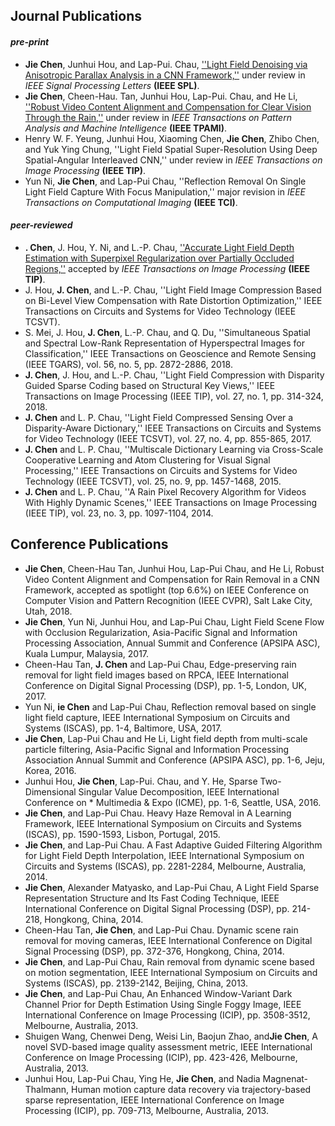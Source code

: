 ## Journal Publications  
#### _pre-print_  
* **Jie Chen**, Junhui Hou, and Lap-Pui. Chau, [''Light Field Denoising via Anisotropic Parallax Analysis in a CNN Framework,''](https://arxiv.org/abs/1805.12358) under review in _IEEE Signal Processing Letters_ **(IEEE SPL)**.  
* **Jie Chen**,  Cheen-Hau. Tan, Junhui Hou, Lap-Pui. Chau, and He Li, [''Robust Video Content Alignment and Compensation for Clear Vision Through the Rain,''](https://arxiv.org/abs/1804.09555) under review in _IEEE Transactions on Pattern Analysis and Machine Intelligence_ **(IEEE TPAMI)**.  
* Henry W. F. Yeung, Junhui Hou, Xiaoming Chen, **Jie Chen**, Zhibo Chen, and Yuk Ying Chung, ''Light Field Spatial Super-Resolution Using Deep Spatial-Angular Interleaved CNN,'' under review in _IEEE Transactions on Image Processing_ **(IEEE TIP)**.  
* Yun Ni, **Jie Chen**, and Lap-Pui Chau, ''Reflection Removal On Single Light Field Capture With Focus Manipulation,'' major revision in _IEEE Transactions on Computational Imaging_ **(IEEE TCI)**.  
#### _peer-reviewed_ 
* **. Chen**, J. Hou, Y. Ni, and L.-P. Chau, [''Accurate Light Field Depth Estimation with Superpixel Regularization over Partially Occluded Regions,''](https://www.google.com/url?q=https%3A%2F%2Farxiv.org%2Fabs%2F1708.01964&sa=D) accepted by _IEEE Transactions on Image Processing_ **(IEEE TIP)**.  
* J. Hou, **J. Chen**, and L.-P. Chau, ''Light Field Image Compression Based on Bi-Level View Compensation with Rate Distortion Optimization,'' IEEE Transactions on Circuits and Systems for Video Technology (IEEE TCSVT).  
* S. Mei, J. Hou, **J. Chen**, L.-P. Chau, and Q. Du, ''Simultaneous Spatial and Spectral Low-Rank Representation of Hyperspectral Images for Classification,'' IEEE Transactions on Geoscience and Remote Sensing (IEEE TGARS), vol. 56, no. 5, pp. 2872-2886, 2018.  
* **J. Chen**, J. Hou, and L.-P. Chau, ''Light Field Compression with Disparity Guided Sparse Coding based on Structural Key Views,'' IEEE Transactions on Image Processing (IEEE TIP), vol. 27, no. 1, pp. 314-324, 2018.  
* **J. Chen** and L. P. Chau, ''Light Field Compressed Sensing Over a Disparity-Aware Dictionary,'' IEEE Transactions on Circuits and Systems for Video Technology (IEEE TCSVT), vol. 27, no. 4, pp. 855-865, 2017.  
* **J. Chen** and L. P. Chau, ''Multiscale Dictionary Learning via Cross-Scale Cooperative Learning and Atom Clustering for Visual Signal Processing,'' IEEE Transactions on Circuits and Systems for Video Technology (IEEE TCSVT), vol. 25, no. 9, pp. 1457-1468, 2015.  
* **J. Chen** and L. P. Chau, ''A Rain Pixel Recovery Algorithm for Videos With Highly Dynamic Scenes,'' IEEE Transactions on Image Processing (IEEE TIP), vol. 23, no. 3, pp. 1097-1104, 2014. 

## Conference Publications  
* **Jie Chen**, Cheen-Hau Tan, Junhui Hou, Lap-Pui Chau, and He Li, Robust Video Content Alignment and Compensation for Rain Removal in a CNN Framework, accepted as spotlight (top 6.6%) on IEEE Conference on Computer Vision and Pattern Recognition (IEEE CVPR), Salt Lake City, Utah, 2018.  
* **Jie Chen**, Yun Ni, Junhui Hou, and Lap-Pui Chau, Light Field Scene Flow with Occlusion Regularization, Asia-Pacific Signal and Information Processing Association, Annual Summit and Conference (APSIPA ASC), Kuala Lumpur, Malaysia, 2017.  
* Cheen-Hau Tan, **J. Chen** and Lap-Pui Chau, Edge-preserving rain removal for light field images based on RPCA,  IEEE International Conference on Digital Signal Processing (DSP), pp. 1-5, London, UK, 2017.   
* Yun Ni, **ie Chen** and Lap-Pui Chau, Reflection removal based on single light field capture, IEEE International Symposium on Circuits and Systems (ISCAS), pp. 1-4, Baltimore, USA, 2017.  
* **Jie Chen**, Lap-Pui Chau and He Li, Light field depth from multi-scale particle filtering, Asia-Pacific Signal and Information Processing Association Annual Summit and Conference (APSIPA ASC), pp. 1-6, Jeju, Korea, 2016.  
* Junhui Hou, **Jie Chen**, Lap-Pui. Chau, and Y. He, Sparse Two-Dimensional Singular Value Decomposition, IEEE International Conference on * Multimedia & Expo (ICME), pp. 1-6, Seattle, USA,  2016.  
* **Jie Chen**, and Lap-Pui Chau. Heavy Haze Removal in A Learning Framework, IEEE International Symposium on Circuits and Systems (ISCAS), pp. 1590-1593, Lisbon, Portugal, 2015.  
* **Jie Chen**, and Lap-Pui Chau. A Fast Adaptive Guided Filtering Algorithm for Light Field Depth Interpolation, IEEE International Symposium on Circuits and Systems (ISCAS), pp. 2281-2284, Melbourne, Australia, 2014.  
* **Jie Chen**, Alexander Matyasko, and Lap-Pui Chau, A Light Field Sparse Representation Structure and Its Fast Coding Technique, IEEE International Conference on Digital Signal Processing (DSP), pp. 214-218, Hongkong, China, 2014.  
* Cheen-Hau Tan, **Jie Chen**, and Lap-Pui Chau. Dynamic scene rain removal for moving cameras, IEEE International Conference on Digital Signal Processing (DSP), pp. 372-376, Hongkong, China, 2014.  
* **Jie Chen**, and Lap-Pui Chau, Rain removal from dynamic scene based on motion segmentation, IEEE International Symposium on Circuits and Systems (ISCAS), pp. 2139-2142, Beijing, China, 2013.  
* **Jie Chen**, and Lap-Pui Chau, An Enhanced Window-Variant Dark Channel Prior for Depth Estimation Using Single Foggy Image, IEEE International Conference on Image Processing (ICIP), pp. 3508-3512, Melbourne, Australia, 2013.  
* Shuigen Wang, Chenwei Deng, Weisi Lin, Baojun Zhao, and**Jie Chen**, A novel SVD-based image quality assessment metric, IEEE International Conference on Image Processing (ICIP), pp. 423-426, Melbourne, Australia, 2013.  
* Junhui Hou, Lap-Pui Chau, Ying He, **Jie Chen**, and Nadia Magnenat-Thalmann, Human motion capture data recovery via trajectory-based sparse representation, IEEE International Conference on Image Processing (ICIP), pp. 709-713, Melbourne, Australia, 2013.  
